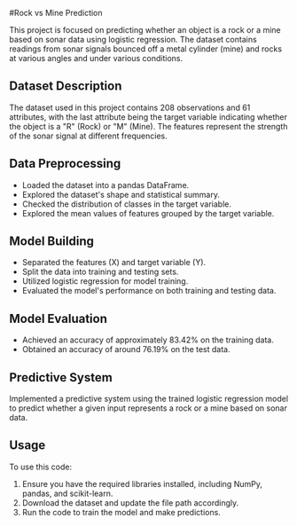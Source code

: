 #Rock vs Mine Prediction

This project is focused on predicting whether an object is a rock or a mine based on sonar data using logistic regression. The dataset contains readings from sonar signals bounced off a metal cylinder (mine) and rocks at various angles and under various conditions.

## Dataset Description

The dataset used in this project contains 208 observations and 61 attributes, with the last attribute being the target variable indicating whether the object is a "R" (Rock) or "M" (Mine). The features represent the strength of the sonar signal at different frequencies.

## Data Preprocessing

- Loaded the dataset into a pandas DataFrame.
- Explored the dataset's shape and statistical summary.
- Checked the distribution of classes in the target variable.
- Explored the mean values of features grouped by the target variable.

## Model Building

- Separated the features (X) and target variable (Y).
- Split the data into training and testing sets.
- Utilized logistic regression for model training.
- Evaluated the model's performance on both training and testing data.

## Model Evaluation

- Achieved an accuracy of approximately 83.42% on the training data.
- Obtained an accuracy of around 76.19% on the test data.

## Predictive System

Implemented a predictive system using the trained logistic regression model to predict whether a given input represents a rock or a mine based on sonar data.

## Usage

To use this code:
1. Ensure you have the required libraries installed, including NumPy, pandas, and scikit-learn.
2. Download the dataset and update the file path accordingly.
3. Run the code to train the model and make predictions.
